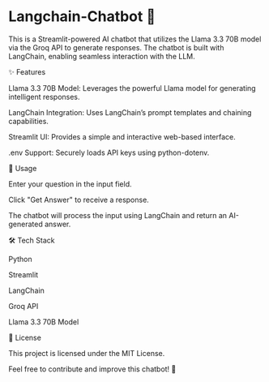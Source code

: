# Langchain-Chatbot 🤖

This is a Streamlit-powered AI chatbot that utilizes the Llama 3.3 70B model via the Groq API to generate responses. The chatbot is built with LangChain, enabling seamless interaction with the LLM.

✨ Features

Llama 3.3 70B Model: Leverages the powerful Llama model for generating intelligent responses.

LangChain Integration: Uses LangChain’s prompt templates and chaining capabilities.

Streamlit UI: Provides a simple and interactive web-based interface.

.env Support: Securely loads API keys using python-dotenv.

📌 Usage

Enter your question in the input field.

Click "Get Answer" to receive a response.

The chatbot will process the input using LangChain and return an AI-generated answer.

🛠️ Tech Stack

Python

Streamlit

LangChain

Groq API

Llama 3.3 70B Model

📜 License

This project is licensed under the MIT License.

Feel free to contribute and improve this chatbot! 🚀


